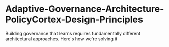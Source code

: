 # Adaptive-Governance-Architecture-PolicyCortex-Design-Principles
Building governance that learns requires fundamentally different architectural approaches. Here's how we're solving it
